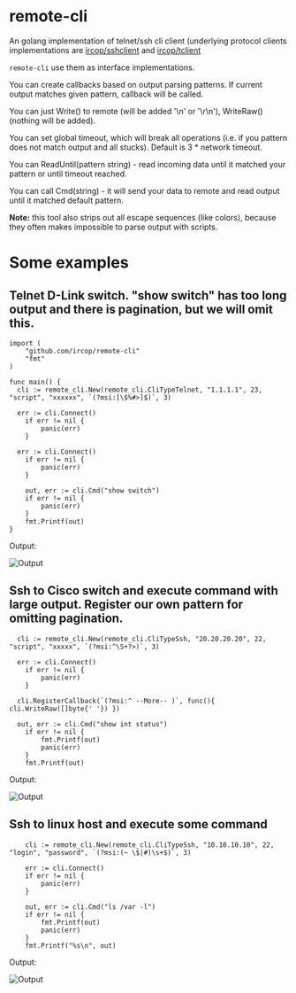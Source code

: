 # remote-cli

An golang implementation of telnet/ssh cli client (underlying protocol clients implementations are [ircop/sshclient](https://github.com/ircop/sshclient) and [ircop/tclient](https://github.com/ircop/tclient)

`remote-cli` use them as interface implementations.

You can create callbacks based on output parsing patterns. If current output matches given pattern, callback will be called.

You can just Write() to remote (will be added '\n' or '\r\n'), WriteRaw() (nothing will be added).

You can set global timeout, which will break all operations (i.e. if you pattern does not match output and all stucks). Default is 3 * network timeout.

You can ReadUntil(pattern string) - read incoming data until it matched your pattern or until timeout reached.

You can call Cmd(string) - it will send your data to remote and read output until it matched default pattern.


**Note:** this tool also strips out all escape sequences (like colors), because they often makes impossible to parse output with scripts.

# Some examples


## Telnet D-Link switch. "show switch" has too long output and there is pagination, but we will omit this.

```
import (
	"github.com/ircop/remote-cli"
	"fmt"
)

func main() {
  cli := remote_cli.New(remote_cli.CliTypeTelnet, "1.1.1.1", 23, "script", "xxxxxx", `(?msi:[\$%#>]$)`, 3)
  
  err := cli.Connect()
	if err != nil {
		panic(err)
	}
  
  err := cli.Connect()
	if err != nil {
		panic(err)
	}
	
	out, err := cli.Cmd("show switch")
	if err != nil {
		panic(err)
	}
	fmt.Printf(out)
}
```

Output:

![Output](https://i.imgur.com/pUC97PI.png)


## Ssh to Cisco switch and execute command with large output. Register our own pattern for omitting pagination.

```
  cli := remote_cli.New(remote_cli.CliTypeSsh, "20.20.20.20", 22, "script", "xxxxx", `(?msi:^\S+?>)`, 3)

  err := cli.Connect()
	if err != nil {
		panic(err)
	}
  
  cli.RegisterCallback(`(?msi:^ --More-- )`, func(){ cli.WriteRaw([]byte{' '}) })

  out, err := cli.Cmd("show int status")
	if err != nil {
		fmt.Printf(out)
		panic(err)
	}
	fmt.Printf(out)
```

Output:

![Output](https://i.imgur.com/EB4nozo.png)


## Ssh to linux host and execute some command

```
	cli := remote_cli.New(remote_cli.CliTypeSsh, "10.10.10.10", 22, "login", "password", `(?msi:(~ \$|#)\s+$)`, 3)

	err := cli.Connect()
	if err != nil {
		panic(err)
	}
	
	out, err := cli.Cmd("ls /var -l")
	if err != nil {
		fmt.Printf(out)
		panic(err)
	}
	fmt.Printf("%s\n", out)
```

Output:

![Output](https://i.imgur.com/ypW108c.png)

